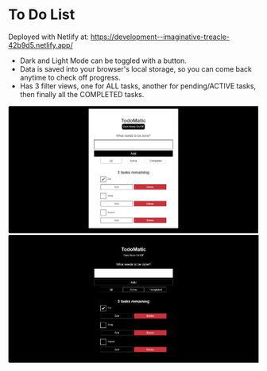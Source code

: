 # To Do List

Deployed with Netlify at: https://development--imaginative-treacle-42b9d5.netlify.app/

* Dark and Light Mode can be toggled with a button.
* Data is saved into your browser's local storage, so you can come back anytime to check off progress.
* Has 3 filter views, one for ALL tasks, another for pending/ACTIVE tasks, then finally all the COMPLETED tasks.

![To Do App Light Mode](https://github.com/gvc222/mdn-todo-app-playtime/blob/development/src/assets/todo-list-light-mode.png?raw=true "Light Mode")
![To Do App Dark Mode](https://github.com/gvc222/mdn-todo-app-playtime/blob/development/src/assets/todo-list-dark-mode.png?raw=true "Dark Mode")

